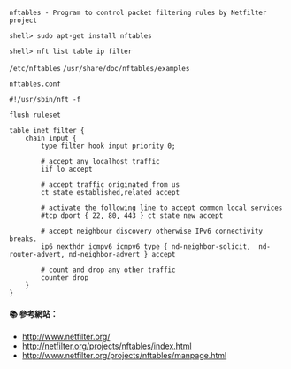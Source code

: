 `nftables - Program to control packet filtering rules by Netfilter project`

```
shell> sudo apt-get install nftables
```

```
shell> nft list table ip filter
```

`/etc/nftables`
`/usr/share/doc/nftables/examples`

`nftables.conf`

```
#!/usr/sbin/nft -f

flush ruleset

table inet filter {
	chain input {
		type filter hook input priority 0;

		# accept any localhost traffic
		iif lo accept

		# accept traffic originated from us
		ct state established,related accept

		# activate the following line to accept common local services
		#tcp dport { 22, 80, 443 } ct state new accept

		# accept neighbour discovery otherwise IPv6 connectivity breaks.
		ip6 nexthdr icmpv6 icmpv6 type { nd-neighbor-solicit,  nd-router-advert, nd-neighbor-advert } accept

		# count and drop any other traffic
		counter drop
	}
}
```

#### :books: 參考網站：
- http://www.netfilter.org/
- http://netfilter.org/projects/nftables/index.html
- http://www.netfilter.org/projects/nftables/manpage.html
